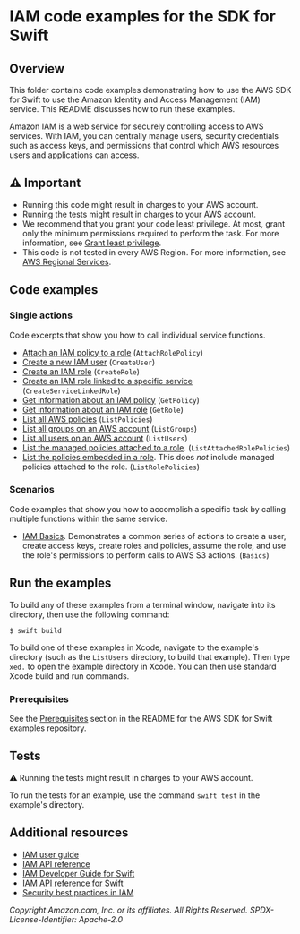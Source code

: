 # IAM code examples for the SDK for Swift
## Overview
This folder contains code examples demonstrating how to use the AWS SDK for
Swift to use the Amazon Identity and Access Management (IAM) service. This
README discusses how to run these examples.

Amazon IAM is a web service for securely controlling access to AWS services.
With IAM, you can centrally manage users, security credentials such as access
keys, and permissions that control which AWS resources users and applications
can access. 

## ⚠️ Important
* Running this code might result in charges to your AWS account. 
* Running the tests might result in charges to your AWS account.
* We recommend that you grant your code least privilege. At most, grant only the minimum permissions required to perform the task. For more information, see [Grant least privilege](https://docs.aws.amazon.com/IAM/latest/UserGuide/best-practices.html#grant-least-privilege). 
* This code is not tested in every AWS Region. For more information, see [AWS Regional Services](https://aws.amazon.com/about-aws/global-infrastructure/regional-product-services).

## Code examples

### Single actions
Code excerpts that show you how to call individual service functions.
* [Attach an IAM policy to a
  role](./AttachRolePolicy/Sources/ServiceHandler/ServiceHandler.swift)
  (`AttachRolePolicy`)
* [Create a new IAM user](./CreateUser/Sources/ServiceHandler/ServiceHandler.swift) (`CreateUser`)
* [Create an IAM role](./CreateRole/Sources/ServiceHandler/ServiceHandler.swift) (`CreateRole`)
* [Create an IAM role linked to a specific service](./CreateServiceLinkedRole/Sources/ServiceHandler/ServiceHandler.swift) (`CreateServiceLinkedRole`)
* [Get information about an IAM policy](./GetPolicy/Sources/ServiceHandler/ServiceHandler.swift) (`GetPolicy`)
* [Get information about an IAM role](./GetRole/Sources/ServiceHandler/ServiceHandler.swift) (`GetRole`)
* [List all AWS policies](./ListPolicies/Sources/ServiceHandler/ServiceHandler.swift) (`ListPolicies`)
* [List all groups on an AWS account](./ListGroups/Sources/ServiceHandler/ServiceHandler.swift) (`ListGroups`)
* [List all users on an AWS account](./ListUsers/Sources/ServiceHandler/ServiceHandler.swift) (`ListUsers`)
* [List the managed policies attached to a role](./ListAttachedRolePolicies/Sources/ServiceHandler/ServiceHandler.swift). (`ListAttachedRolePolicies`)
* [List the policies embedded in a role](./ListRolePolicies/Sources/ServiceHandler/ServiceHandler.swift). This does _not_ include managed policies attached to the role. (`ListRolePolicies`)

### Scenarios
Code examples that show you how to accomplish a specific task by calling multiple functions within the same service.

* [IAM Basics](./Basics/Sources/Basics). Demonstrates a common series of
  actions to create a user, create access keys, create roles and policies,
  assume the role, and use the role's permissions to perform calls to AWS
  S3 actions. (`Basics`)

<!-- ### Cross-service examples
Sample applications that work across multiple AWS services.
* [*Title of code example*](*relative link to code example*) --->

## Run the examples
To build any of these examples from a terminal window, navigate into its
directory, then use the following command:

```
$ swift build
```

To build one of these examples in Xcode, navigate to the example's directory
(such as the `ListUsers` directory, to build that example). Then type `xed.`
to open the example directory in Xcode. You can then use standard Xcode build
and run commands.

### Prerequisites
See the [Prerequisites](https://github.com/awsdocs/aws-doc-sdk-examples/tree/main/swift#Prerequisites) section in the README for the AWS SDK for Swift examples repository.

## Tests
⚠️ Running the tests might result in charges to your AWS account.

To run the tests for an example, use the command `swift test` in the example's directory.

## Additional resources
* [IAM user guide](https://docs.aws.amazon.com/IAM/latest/UserGuide/)
* [IAM API reference](https://docs.aws.amazon.com/IAM/latest/APIReference/)
* [IAM Developer Guide for Swift](https://docs.aws.amazon.com/sdk-for-swift/latest/developer-guide/examples-iam.html)
* [IAM API reference for Swift](https://awslabs.github.io/aws-sdk-swift/reference/0.x/AWSIAM/Home)
* [Security best practices in IAM](https://docs.aws.amazon.com/IAM/latest/UserGuide/best-practices.html)

_Copyright Amazon.com, Inc. or its affiliates. All Rights Reserved. SPDX-License-Identifier: Apache-2.0_